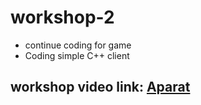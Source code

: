 # workshop-2
+ continue coding for game
+ Coding simple C++ client

## workshop video link: [ Aparat](https://www.aparat.com/v/LXKEv/)




